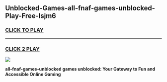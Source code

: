 
## Unblocked-Games-all-fnaf-games-unblocked-Play-Free-lsjm6
<h3>
<a href="https://premium76.site?title=all-fnaf-games-unblocked&ref=10A">CLICK TO PLAY</a></h3>
<hr>

<h3>
<a href="https://premium76.site?title=all-fnaf-games-unblocked&ref=10A">CLICK 2 PLAY</a>
  
</h3>

<a href="https://premium76.site?title=all-fnaf-games-unblocked&ref=10A"><img src="https://clearcache.store/games.png"></a>


**all-fnaf-games-unblocked games unblocked: Your Gateway to Fun and Accessible Online Gaming**
